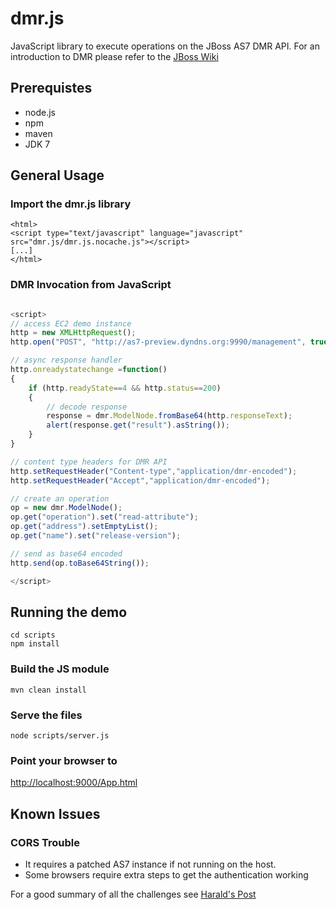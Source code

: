 
# dmr.js

JavaScript library to execute operations on the JBoss AS7 DMR API.
For an introduction to DMR please refer to the [JBoss Wiki](https://docs.jboss.org/author/display/AS7/Detyped+management+and+the+jboss-dmr+library)

## Prerequistes

- node.js
- npm
- maven
- JDK 7

## General Usage

### Import the dmr.js library

```
<html>
<script type="text/javascript" language="javascript" src="dmr.js/dmr.js.nocache.js"></script>
[...]
</html>
```

### DMR Invocation from JavaScript

```javascript

<script>
// access EC2 demo instance
http = new XMLHttpRequest();
http.open("POST", "http://as7-preview.dyndns.org:9990/management", true);

// async response handler
http.onreadystatechange =function()
{
    if (http.readyState==4 && http.status==200)
    {
        // decode response
        response = dmr.ModelNode.fromBase64(http.responseText);
        alert(response.get("result").asString());
    }
}

// content type headers for DMR API
http.setRequestHeader("Content-type","application/dmr-encoded");
http.setRequestHeader("Accept","application/dmr-encoded");

// create an operation
op = new dmr.ModelNode();
op.get("operation").set("read-attribute");
op.get("address").setEmptyList();
op.get("name").set("release-version");

// send as base64 encoded
http.send(op.toBase64String());

</script>
```

## Running the demo

```
cd scripts
npm install
```

### Build the JS module

```
mvn clean install
```

### Serve the files

```
node scripts/server.js
```

### Point your browser to

[http://localhost:9000/App.html](http://localhost:9000/App.html)


## Known Issues

### CORS Trouble

- It requires a patched AS7 instance if not running on the host.
- Some browsers require extra steps to get the authentication working

For a good summary of all the challenges see [Harald's Post](http://haraldpehl.blogspot.de/2013/03/independent-jboss-admin-console.html )



